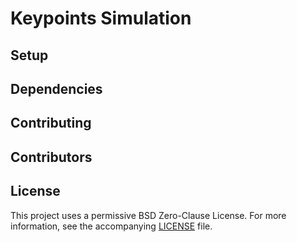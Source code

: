 # Keypoints Simulation

## Setup

## Dependencies

## Contributing

## Contributors

## License

This project uses a permissive BSD Zero-Clause License. For more information, see the accompanying [LICENSE](/LICENSE) file.